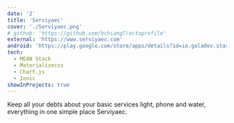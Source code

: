 ```yaml
---
date: '2'
title: 'Serviyaec'
cover: './Serviyaec.png'
# github: 'https://github.com/bchiang7/octoprofile'
external: 'https://www.serviyaec.com'
android: 'https://play.google.com/store/apps/details?id=io.galadev.starter'
tech:
  - MEAN Stack
  - Materializecss
  - Chart.js
  - Ionic
showInProjects: true
---
```


Keep all your debts about your basic services light, phone and water, everything in one simple place Serviyaec.
